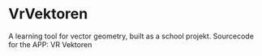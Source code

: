 # VrVektoren
A learning tool for vector geometry, built as a school projekt. Sourcecode for the APP: VR Vektoren
